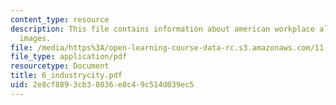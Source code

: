 ```yaml
---
content_type: resource
description: This file contains information about american workplace along with the
  images.
file: /media/https%3A/open-learning-course-data-rc.s3.amazonaws.com/11-001j-introduction-to-urban-design-and-development-spring-2006/2e8cf8893cb38036e0c49c514d039ec5_6_industrycity.pdf
file_type: application/pdf
resourcetype: Document
title: 6_industrycity.pdf
uid: 2e8cf889-3cb3-8036-e0c4-9c514d039ec5
---
```

